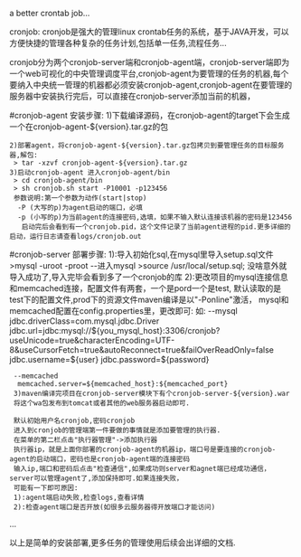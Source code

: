 a better crontab job...

cronjob:
    cronjob是强大的管理linux crontab任务的系统，基于JAVA开发，可以方便快捷的管理各种复杂的任务计划,包括单一任务,流程任务...
    
cronjob分为两个cronjob-server端和cronjob-agent端，cronjob-server端即为一个web可视化的中央管理调度平台,cronjob-agent为要管理的任务的机器,每个要纳入中央统一管理的机器都必须安装cronjob-agent,cronjob-agent在要管理的服务器中安装执行完后，可以直接在cronjob-server添加当前的机器，


#cronjob-agent 安装步骤:
    1)下载编译源码，在cronjob-agent的target下会生成一个在cronjob-agent-${version}.tar.gz的包
    
    2)部署agent，将cronjob-agent-${version}.tar.gz包拷贝到要管理任务的目标服务器,解包:
     > tar -xzvf cronjob-agent-${version}.tar.gz
    3)启动cronjob-agent 进入cronjob-agent/bin
     > cd cronjob-agent/bin
     > sh cronjob.sh start -P10001 -p123456
     参数说明:第一个参数为动作(start|stop)
      -P (大写的p)为agent启动的端口，必填
      -p (小写的p)为当前agent的连接密码,选填，如果不输入默认连接该机器的密码是123456
       启动完后会看到有一个cronjob.pid，这个文件记录了当前agent进程的pid.更多详细的启动，运行日志请查看logs/cronjob.out
       
     
#cronjob-server 部署步骤:
     1):导入初始化sql,在mysql里导入setup.sql文件
     >mysql -uroot -proot   --进入mysql
     >source /usr/local/setup.sql;
     没啥意外就导入成功了,导入完毕会看到多了一个cronjob的库
     2):更改项目的mysql连接信息和memcached连接，配置文件有两套，一个是pord一个是test,
     默认读取的是test下的配置文件,prod下的资源文件maven编译是以"-Ponline"激活，
     mysql和memcached配置在config.properties里，更改即可:
     如:
     --mysql
     jdbc.driverClass=com.mysql.jdbc.Driver
     jdbc.url=jdbc:mysql://${you_mysql_host}:3306/cronjob?useUnicode=true&characterEncoding=UTF-8&useCursorFetch=true&autoReconnect=true&failOverReadOnly=false
     jdbc.username=${user}
     jdbc.password=${password}
    
     --memcached
      memcached.server=${memcached_host}:${memcached_port}
     3)maven编译完项目在cronjob-server模块下有个cronjob-server-${version}.war
     将这个wa包发布到tomcat或者其他的web服务器启动即可.
     
     默认初始用户名cronjob,密码cronjob
     进入到cronjob的管理端第一件要做的事情就是添加要管理的执行器.
     在菜单的第二栏点击"执行器管理"->添加执行器
     执行器ip，就是上面你部署的cronjob-agent的机器ip，端口号是要连接的cronjob-agent的启动端口，密码也是cronjob-agent端的连接密码
     输入ip,端口和密码后点击"检查通信",如果成功则server和agnet端已经成功通信，server可以管理agent了,添加保持即可.如果连接失败，
     可能有一下即可原因:
     1):agent端启动失败,检查logs,查看详情
     2):检查agent端口是否开放(如很多云服务器得开放端口才能访问)
  ...
  
  以上是简单的安装部署,更多任务的管理使用后续会出详细的文档.
    
    
    
    
